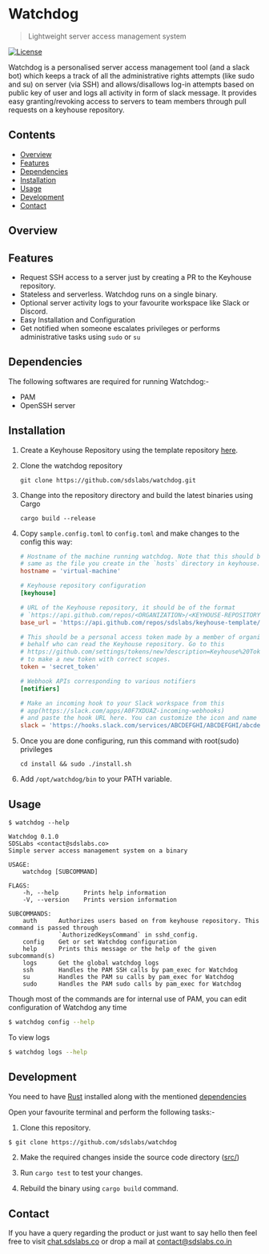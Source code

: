 # Watchdog

> Lightweight server access management system

[![License](https://img.shields.io/badge/license-MIT-blue.svg)](https://github.com/sdslabs/watchdog/blob/master/LICENSE.md)

Watchdog is a personalised server access management tool (and a slack bot) which keeps a track of all the administrative rights attempts (like sudo and su) on server (via SSH) and allows/disallows log-in attempts based on public key of user and logs all activity in form of slack message. It provides easy granting/revoking access to servers to team members through pull requests on a keyhouse repository.

## Contents

* [Overview](#overview)
* [Features](#features)
* [Dependencies](#dependencies)
* [Installation](#installation)
* [Usage](#usage)
* [Development](#development)
* [Contact](#contact)

## Overview


## Features

* Request SSH access to a server just by creating a PR to the Keyhouse repository.
* Stateless and serverless. Watchdog runs on a single binary.
* Optional server activity logs to your favourite workspace like Slack or Discord.
* Easy Installation and Configuration
* Get notified when someone escalates privileges or performs administrative tasks using `sudo` or `su`

## Dependencies

The following softwares are required for running Watchdog:-

* PAM
* OpenSSH server

## Installation

1. Create a Keyhouse Repository using the template repository [here](https://github.com/sdslabs/keyhouse-template).

2. Clone the watchdog repository

    `git clone https://github.com/sdslabs/watchdog.git`

3. Change into the repository directory and build the latest binaries using Cargo

    `cargo build --release`

4. Copy `sample.config.toml` to `config.toml` and make changes to the config this way:

    ```toml
    # Hostname of the machine running watchdog. Note that this should be
    # same as the file you create in the `hosts` directory in keyhouse.
    hostname = 'virtual-machine'

    # Keyhouse repository configuration
    [keyhouse]

    # URL of the Keyhouse repository, it should be of the format
    # `https://api.github.com/repos/<ORGANIZATION>/<KEYHOUSE-REPOSITORY>/contents`
    base_url = 'https://api.github.com/repos/sdslabs/keyhouse-template/contents'

    # This should be a personal access token made by a member of organization on his/her
    # behalf who can read the Keyhouse repository. Go to this
    # https://github.com/settings/tokens/new?description=Keyhouse%20Token&scopes=repo
    # to make a new token with correct scopes.
    token = 'secret_token'

    # Webhook APIs corresponding to various notifiers
    [notifiers]

    # Make an incoming hook to your Slack workspace from this
    # app(https://slack.com/apps/A0F7XDUAZ-incoming-webhooks)
    # and paste the hook URL here. You can customize the icon and name as you like.
    slack = 'https://hooks.slack.com/services/ABCDEFGHI/ABCDEFGHI/abcdefghijklmnopqrstuvwx'
    ```

5. Once you are done configuring, run this command with root(sudo) privileges

    `cd install && sudo ./install.sh`

6. Add `/opt/watchdog/bin` to your PATH variable.

## Usage

```
$ watchdog --help

Watchdog 0.1.0
SDSLabs <contact@sdslabs.co>
Simple server access management system on a binary

USAGE:
    watchdog [SUBCOMMAND]

FLAGS:
    -h, --help       Prints help information
    -V, --version    Prints version information

SUBCOMMANDS:
    auth      Authorizes users based on from keyhouse repository. This command is passed through
              `AuthorizedKeysCommand` in sshd_config.
    config    Get or set Watchdog configuration
    help      Prints this message or the help of the given subcommand(s)
    logs      Get the global watchdog logs
    ssh       Handles the PAM SSH calls by pam_exec for Watchdog
    su        Handles the PAM su calls by pam_exec for Watchdog
    sudo      Handles the PAM sudo calls by pam_exec for Watchdog
```

Though most of the commands are for internal use of PAM, you can edit configuration of Watchdog any time

```sh
$ watchdog config --help
```

To view logs

```sh
$ watchdog logs --help
```

## Development

You need to have [Rust](https://www.rust-lang.org/tools/install) installed along with the mentioned [dependencies](#dependencies)

Open your favourite terminal and perform the following tasks:-

1. Clone this repository.

```bash
$ git clone https://github.com/sdslabs/watchdog
```

2. Make the required changes inside the source code directory ([src/](src/))

3. Run `cargo test` to test your changes.

4. Rebuild the binary using `cargo build` command.

## Contact

If you have a query regarding the product or just want to say hello then feel free to visit
[chat.sdslabs.co](http://chat.sdslabs.co/) or drop a mail at [contact@sdslabs.co.in](mailto:contact@sdslabs.co.in)
